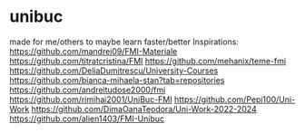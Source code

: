 # unibuc
made for me/others to maybe learn faster/better
Inspirations:
https://github.com/mandrei09/FMI-Materiale
https://github.com/titratcristina/FMI
https://github.com/mehanix/teme-fmi
https://github.com/DeliaDumitrescu/University-Courses
https://github.com/bianca-mihaela-stan?tab=repositories
https://github.com/andreitudose2000/fmi
https://github.com/rimihai2001/UniBuc-FMI
https://github.com/Pepi100/Uni-Work
https://github.com/DimaOanaTeodora/Uni-Work-2022-2024
https://github.com/alien1403/FMI-Unibuc

